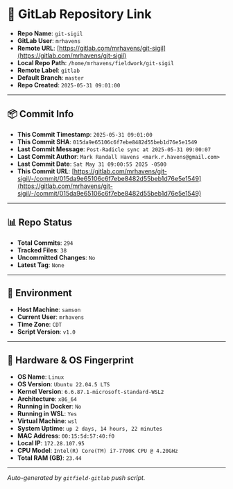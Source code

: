 # 🔗 GitLab Repository Link

- **Repo Name**: `git-sigil`
- **GitLab User**: `mrhavens`
- **Remote URL**: [https://gitlab.com/mrhavens/git-sigil](https://gitlab.com/mrhavens/git-sigil)
- **Local Repo Path**: `/home/mrhavens/fieldwork/git-sigil`
- **Remote Label**: `gitlab`
- **Default Branch**: `master`
- **Repo Created**: `2025-05-31 09:01:00`

---

## 📦 Commit Info

- **This Commit Timestamp**: `2025-05-31 09:01:00`
- **This Commit SHA**: `015da9e65106c6f7ebe8482d55beb1d76e5e1549`
- **Last Commit Message**: `Post-Radicle sync at 2025-05-31 09:00:07`
- **Last Commit Author**: `Mark Randall Havens <mark.r.havens@gmail.com>`
- **Last Commit Date**: `Sat May 31 09:00:55 2025 -0500`
- **This Commit URL**: [https://gitlab.com/mrhavens/git-sigil/-/commit/015da9e65106c6f7ebe8482d55beb1d76e5e1549](https://gitlab.com/mrhavens/git-sigil/-/commit/015da9e65106c6f7ebe8482d55beb1d76e5e1549)

---

## 📊 Repo Status

- **Total Commits**: `294`
- **Tracked Files**: `38`
- **Uncommitted Changes**: `No`
- **Latest Tag**: `None`

---

## 🧽 Environment

- **Host Machine**: `samson`
- **Current User**: `mrhavens`
- **Time Zone**: `CDT`
- **Script Version**: `v1.0`

---

## 🧬 Hardware & OS Fingerprint

- **OS Name**: `Linux`
- **OS Version**: `Ubuntu 22.04.5 LTS`
- **Kernel Version**: `6.6.87.1-microsoft-standard-WSL2`
- **Architecture**: `x86_64`
- **Running in Docker**: `No`
- **Running in WSL**: `Yes`
- **Virtual Machine**: `wsl`
- **System Uptime**: `up 2 days, 14 hours, 22 minutes`
- **MAC Address**: `00:15:5d:57:40:f0`
- **Local IP**: `172.28.107.95`
- **CPU Model**: `Intel(R) Core(TM) i7-7700K CPU @ 4.20GHz`
- **Total RAM (GB)**: `23.44`

---

_Auto-generated by `gitfield-gitlab` push script._

